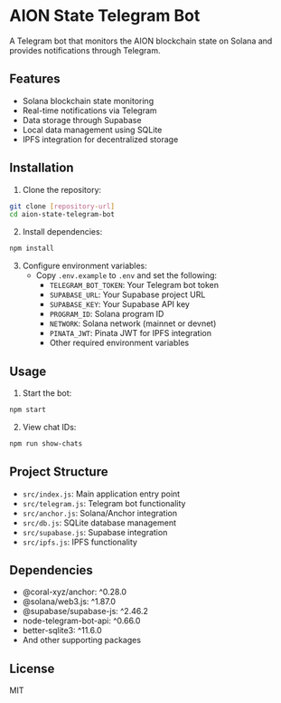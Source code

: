 # AION State Telegram Bot

A Telegram bot that monitors the AION blockchain state on Solana and provides notifications through Telegram.

## Features

- Solana blockchain state monitoring
- Real-time notifications via Telegram
- Data storage through Supabase
- Local data management using SQLite
- IPFS integration for decentralized storage

## Installation

1. Clone the repository:
```bash
git clone [repository-url]
cd aion-state-telegram-bot
```

2. Install dependencies:
```bash
npm install
```

3. Configure environment variables:
   - Copy `.env.example` to `.env` and set the following:
     - `TELEGRAM_BOT_TOKEN`: Your Telegram bot token
     - `SUPABASE_URL`: Your Supabase project URL
     - `SUPABASE_KEY`: Your Supabase API key
     - `PROGRAM_ID`: Solana program ID
     - `NETWORK`: Solana network (mainnet or devnet)
     - `PINATA_JWT`: Pinata JWT for IPFS integration
     - Other required environment variables

## Usage

1. Start the bot:
```bash
npm start
```

2. View chat IDs:
```bash
npm run show-chats
```

## Project Structure

- `src/index.js`: Main application entry point
- `src/telegram.js`: Telegram bot functionality
- `src/anchor.js`: Solana/Anchor integration
- `src/db.js`: SQLite database management
- `src/supabase.js`: Supabase integration
- `src/ipfs.js`: IPFS functionality

## Dependencies

- @coral-xyz/anchor: ^0.28.0
- @solana/web3.js: ^1.87.0
- @supabase/supabase-js: ^2.46.2
- node-telegram-bot-api: ^0.66.0
- better-sqlite3: ^11.6.0
- And other supporting packages

## License

MIT
